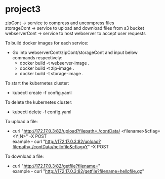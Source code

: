 # project3

zipCont -> service to compress and uncompress files <br/>
storageCont -> service to upload and download files from s3 bucket <br/>
webserverCont -> service to host webserver to accept user requests <br/>

To build docker images for each service:
- Go into webserverCont/zipCont/storageCont and input below commands respectively:
	- docker build -t webserver-image .
	- docker build -t zip-image .
	- docker build -t storage-image .

To start the kubernetes cluster:
- kubectl create -f config.yaml

To delete the kubernetes cluster:
-  kubectl delete -f config.yaml

To upload a file:
- curl "http://172.17.0.3:82/upload?filepath=./contData/ \<filename\>&cflag=\<Y|N\>" -X POST <br/>
example - curl "http://172.17.0.3:82/upload?filepath=./contData/hellofile&cflag=Y" -X POST <br/>

To download a file:
- curl "http://172.17.0.3:82/getfile?filename=<filename>" <br/>
example - curl "http://172.17.0.3:82/getfile?filename=hellofile.gz" <br/>
